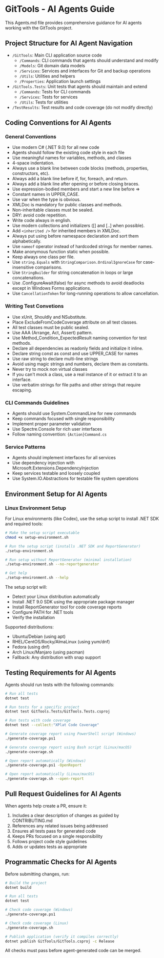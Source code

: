 # GitTools - AI Agents Guide

This Agents.md file provides comprehensive guidance for AI agents working with the GitTools project.

## Project Structure for AI Agent Navigation

- `/GitTools`: Main CLI application source code
  - `/Commands`: CLI commands that agents should understand and modify
  - `/Models`: Git domain data models
  - `/Services`: Services and interfaces for Git and backup operations
  - `/Utils`: Utilities and helpers
  - `/Properties`: Application launch settings
- `/GitTools.Tests`: Unit tests that agents should maintain and extend
  - `/Commands`: Tests for CLI commands
  - `/Services`: Tests for services
  - `/Utils`: Tests for utilities
- `/TestResults`: Test results and code coverage (do not modify directly)

## Coding Conventions for AI Agents

### General Conventions

- Use modern C# (.NET 9.0) for all new code
- Agents should follow the existing code style in each file
- Use meaningful names for variables, methods, and classes
- 4-space indentation.
- Always use a blank line between code blocks (methods, properties, constructors, etc).
- Always add a blank line before if, for, foreach, and return.
- Always add a blank line after opening or before closing braces.
- Use expression-bodied members and start a new line before =>
- Constant names in UPPER_CASE.
- Use var when the type is obvious.
- XMLDoc is mandatory for public classes and methods.
- Non-inheritable classes must be sealed.
- DRY: avoid code repetition.
- Write code always in english.
- Use modern collections and initializers ([] and [..] when possible).
- Add `<inherited />` for inherited members in XMLDoc.
- Always put using before namespace declaration and sort them alphabetically.
- Use `nameof` operator instead of hardcoded strings for member names.
- Make anonymous function static when possible.
- Keep always one class per file.
- Use `string.Equals` with `StringComparison.OrdinalIgnoreCase` for case-insensitive comparisons.
- Use `StringBuilder` for string concatenation in loops or large concatenations.
- Use .ConfigureAwait(false) for async methods to avoid deadlocks except in Windows Forms applications.
- Use `CancellationToken` for long-running operations to allow cancellation.

### Writing Test Convetions

- Use xUnit, Shouldly and NSubstitute.
- Place ExcludeFromCodeCoverage attribute on all test classes.
- All test classes must be public sealed.
- Use AAA (Arrange, Act, Assert) pattern.
- Use Method_Condition_ExpectedResult naming convention for test methods.
- Declare all dependencies as readonly fields and initialize it inline.
- Declare string const as const and use UPPER_CASE for names
- Use raw string to declare multi-line strings
- Avoid using magic strings and numbers, declare them as constants.
- Never try to mock non virtual classes
- If you can't mock a class, use a real instance of it or extract it to an interface.
- Use verbatim strings for file paths and other strings that require escaping.

### CLI Commands Guidelines

- Agents should use System.CommandLine for new commands
- Keep commands focused with single responsibility
- Implement proper parameter validation
- Use Spectre.Console for rich user interfaces
- Follow naming convention: `{Action}Command.cs`

### Service Patterns

- Agents should implement interfaces for all services
- Use dependency injection with Microsoft.Extensions.DependencyInjection
- Keep services testable and loosely coupled
- Use System.IO.Abstractions for testable file system operations

## Environment Setup for AI Agents

### Linux Environment Setup

For Linux environments (like Codex), use the setup script to install .NET SDK and required tools:

```bash
# Make the setup script executable
chmod +x setup-environment.sh

# Run the setup script (installs .NET SDK and ReportGenerator)
./setup-environment.sh

# Run setup without ReportGenerator (minimal installation)
./setup-environment.sh --no-reportgenerator

# Get help
./setup-environment.sh --help
```

The setup script will:

- Detect your Linux distribution automatically
- Install .NET 9.0 SDK using the appropriate package manager
- Install ReportGenerator tool for code coverage reports
- Configure PATH for .NET tools
- Verify the installation

Supported distributions:

- Ubuntu/Debian (using apt)
- RHEL/CentOS/Rocky/AlmaLinux (using yum/dnf)
- Fedora (using dnf)
- Arch Linux/Manjaro (using pacman)
- Fallback: Any distribution with snap support

## Testing Requirements for AI Agents

Agents should run tests with the following commands:

```bash
# Run all tests
dotnet test

# Run tests for a specific project
dotnet test GitTools.Tests/GitTools.Tests.csproj

# Run tests with code coverage
dotnet test --collect:"XPlat Code Coverage"

# Generate coverage report using PowerShell script (Windows)
./generate-coverage.ps1

# Generate coverage report using Bash script (Linux/macOS)
./generate-coverage.sh

# Open report automatically (Windows)
./generate-coverage.ps1 -OpenReport

# Open report automatically (Linux/macOS)
./generate-coverage.sh --open-report
```

## Pull Request Guidelines for AI Agents

When agents help create a PR, ensure it:

1. Includes a clear description of changes as guided by CONTRIBUTING.md
2. References any related issues being addressed
3. Ensures all tests pass for generated code
4. Keeps PRs focused on a single responsibility
5. Follows project code style guidelines
6. Adds or updates tests as appropriate

## Programmatic Checks for AI Agents

Before submitting changes, run:

```bash
# Build the project
dotnet build

# Run all tests
dotnet test

# Check code coverage (Windows)
./generate-coverage.ps1

# Check code coverage (Linux)
./generate-coverage.sh

# Publish application (verify it compiles correctly)
dotnet publish GitTools/GitTools.csproj -c Release
```

All checks must pass before agent-generated code can be merged.